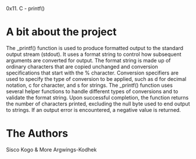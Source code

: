 0x11. C - printf()

# **A bit about the project**

The \_printf() function is used to produce formatted output to the standard output stream (stdout). It uses a format string to control how subsequent arguments are converted for output. The format string is made up of ordinary characters that are copied unchanged and conversion specifications that start with the % character. Conversion specifiers are used to specify the type of conversion to be applied, such as d for decimal notation, c for character, and s for strings. The \_printf() function uses several helper functions to handle different types of conversions and to validate the format string. Upon successful completion, the function returns the number of characters printed, excluding the null byte used to end output to strings. If an output error is encountered, a negative value is returned.

# **The Authors**

Sisco Kogo & More Argwings-Kodhek

